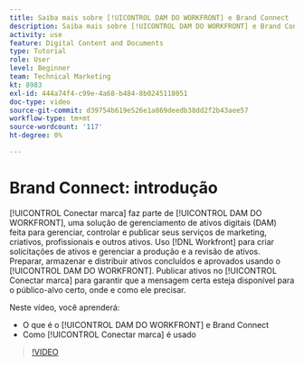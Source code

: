 ```yaml
---
title: Saiba mais sobre [!UICONTROL DAM DO WORKFRONT] e Brand Connect
description: Saiba mais sobre [!UICONTROL DAM DO WORKFRONT] e Brand Connect são e como são usados.
activity: use
feature: Digital Content and Documents
type: Tutorial
role: User
level: Beginner
team: Technical Marketing
kt: 8983
exl-id: 444a74f4-c99e-4a68-b484-8b0245118051
doc-type: video
source-git-commit: d39754b619e526e1a869deedb38dd2f2b43aee57
workflow-type: tm+mt
source-wordcount: '117'
ht-degree: 0%

---
```


# Brand Connect: introdução

[!UICONTROL Conectar marca] faz parte de [!UICONTROL DAM DO WORKFRONT], uma solução de gerenciamento de ativos digitais (DAM) feita para gerenciar, controlar e publicar seus serviços de marketing, criativos, profissionais e outros ativos. Uso [!DNL Workfront] para criar solicitações de ativos e gerenciar a produção e a revisão de ativos. Preparar, armazenar e distribuir ativos concluídos e aprovados usando o [!UICONTROL DAM DO WORKFRONT]. Publicar ativos no [!UICONTROL Conectar marca] para garantir que a mensagem certa esteja disponível para o público-alvo certo, onde e como ele precisar.

Neste vídeo, você aprenderá:

* O que é o [!UICONTROL DAM DO WORKFRONT] e Brand Connect
* Como [!UICONTROL Conectar marca] é usado

>[!VIDEO](https://video.tv.adobe.com/v/335245/?quality=12)
